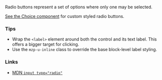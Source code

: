 Radio buttons represent a set of options where only one may be selected.

[See the Choice component](choices) for custom styled radio buttons.

### Tips
  - Wrap the `<label>` element around both the control and its text label. This offers a bigger target for clicking.
  - Use the `mzp-u-inline` class to override the base block-level label styling.

### Links
  - [MDN `input type="radio"`](https://developer.mozilla.org/docs/Web/HTML/Element/input/radio)
